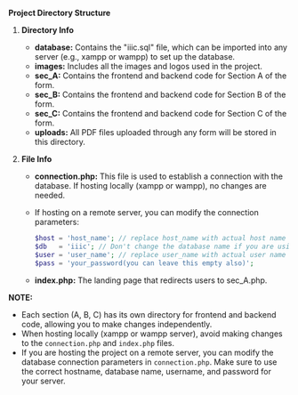 **Project Directory Structure**

1. **Directory Info**
   - **database:** Contains the "iiic.sql" file, which can be imported into any server (e.g., xampp or wampp) to set up the database.
   - **images:** Includes all the images and logos used in the project.
   - **sec_A:** Contains the frontend and backend code for Section A of the form.
   - **sec_B:** Contains the frontend and backend code for Section B of the form.
   - **sec_C:** Contains the frontend and backend code for Section C of the form.
   - **uploads:** All PDF files uploaded through any form will be stored in this directory.

2. **File Info**
   - **connection.php:** This file is used to establish a connection with the database. If hosting locally (xampp or wampp), no changes are needed.
   - If hosting on a remote server, you can modify the connection parameters:
     ```php
     $host = 'host_name'; // replace host_name with actual host name
     $db   = 'iiic'; // Don't change the database name if you are using the database/iiic.sql
     $user = 'user_name'; // replace user_name with actual user name
     $pass = 'your_password(you can leave this empty also)';
     ```

   - **index.php:** The landing page that redirects users to sec_A.php.

**NOTE:**
- Each section (A, B, C) has its own directory for frontend and backend code, allowing you to make changes independently.
- When hosting locally (xampp or wampp server), avoid making changes to the `connection.php` and `index.php` files.
- If you are hosting the project on a remote server, you can modify the database connection parameters in `connection.php`. Make sure to use the correct hostname, database name, username, and password for your server.
